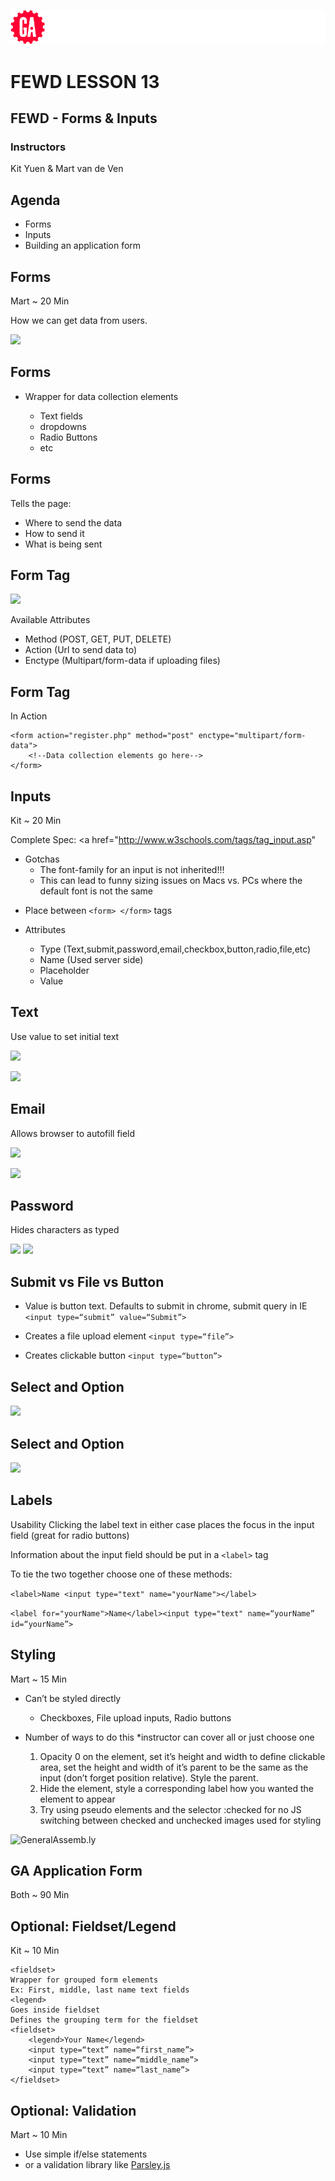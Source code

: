 ![General Assembly](../assets/images/ga.png)
# FEWD LESSON 13

## FEWD - Forms & Inputs

### Instructors
Kit Yuen & Mart van de Ven



## Agenda
<aside class="notes"></aside>

* Forms
* Inputs
* Building an application form



## Forms
<aside class="notes">Mart ~ 20 Min</aside>

How we can get data from users.

![](../../img/unit_2/forms.png)



## Forms
<aside class="notes"></aside>

*	Wrapper for data collection elements

	*	Text fields
	*	dropdowns
	*	Radio Buttons
	*	etc



## Forms
<aside class="notes"></aside>

Tells the page:

*	Where to send the data
*	How to send it
*	What is being sent


## Form Tag
<aside class="notes"></aside>

![](../../img/unit_2/form_tag.png)

Available Attributes

*	Method (POST, GET, PUT, DELETE)
*	Action (Url to send data to)
*	Enctype (Multipart/form-data if uploading files)



## Form Tag
<aside class="notes"></aside>

In Action

```
<form action="register.php" method="post" enctype="multipart/form-data">
	<!--Data collection elements go here-->
</form>
```


## Inputs
<aside class="notes"> Kit ~ 20 Min

Complete Spec: <a href="http://www.w3schools.com/tags/tag_input.asp"

*	Gotchas
	*	The font-family for an input is not inherited!!!
	*	This can lead to funny sizing issues on Macs vs. PCs where the default font is not the same

</aside>

*	Place between ```<form> </form>``` tags

*	Attributes
	*	Type (Text,submit,password,email,checkbox,button,radio,file,etc)
	*	Name (Used server side)
	*	Placeholder
	*	Value



## Text
<aside class="notes"></aside>

Use value to set initial text


![](../../img/unit_2/text.png)

![](../../img/unit_2/forms.png)



## Email
<aside class="notes"></aside>

Allows browser to autofill field

![](../../img/unit_2/email_type.png)

![](../../img/unit_2/email.png)



## Password
<aside class="notes"></aside>

Hides characters as typed

![](../../img/unit_2/password_type.png)
![](../../img/unit_2/password.png)



## Submit vs File vs Button
<aside class="notes"></aside>

*	Value is button text. Defaults to submit in chrome, submit query in IE ```<input type=“submit” value=“Submit”>```


*	Creates a file upload element ```<input type=“file”>```


*	Creates clickable button ```<input type=“button”>```



## Select and Option
<aside class="notes"></aside>

![](../../img/unit_2/select.png)



## Select and Option
<aside class="notes"></aside>

![](../../img/unit_2/select_type.png)



## Labels
<aside class="notes">
Usability
Clicking the label text in either case places the focus in the input field (great for radio buttons)
</aside>

Information about the input field should be put in a ```<label>``` tag

To tie the two together choose one of these methods:

```<label>Name <input type="text" name="yourName"></label>```

```<label for="yourName">Name</label><input type="text" name=“yourName” id=“yourName”>```



## Styling
<aside class="notes">Mart ~ 15 Min</aside>

*	Can’t be styled directly
	*	Checkboxes, File upload inputs, Radio buttons

*	Number of ways to do this *instructor can cover all or just choose one
	1.	Opacity 0 on the element, set it’s height and width to define clickable area, set the height and width of it’s parent to be the same as the input (don’t forget position relative). Style the parent.
	2.	Hide the element, style a corresponding label how you wanted the element to appear
	3.	Try using pseudo elements and the selector :checked for no JS switching between checked and unchecked images used for styling



![GeneralAssemb.ly](../../img/icons/exercise_icon_md.png)
## GA Application Form
<aside class="notes">Both ~ 90 Min</aside>



## Optional: Fieldset/Legend
<aside class="notes">Kit ~ 10 Min</aside>

```
<fieldset>
Wrapper for grouped form elements
Ex: First, middle, last name text fields
<legend>
Goes inside fieldset
Defines the grouping term for the fieldset
<fieldset>
	<legend>Your Name</legend>
	<input type=“text” name=“first_name”>
	<input type=“text” name=“middle_name”>
	<input type=“text” name=“last_name”>
</fieldset>
```



## Optional: Validation
<aside class="notes">Mart ~ 10 Min</aside>

*	Use simple if/else statements
*	or a validation library like [Parsley.js](http://parsleyjs.org/documentation.html)


